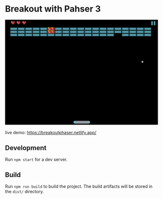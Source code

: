 # Breakout with Pahser 3

![Alt text](./public/cover.png)

live demo: https://breakoutphaser.netlify.app/

## Development

Run `npm start` for a dev server.

## Build

Run `npm run build` to build the project. The build artifacts will be stored in the `dist/` directory.
